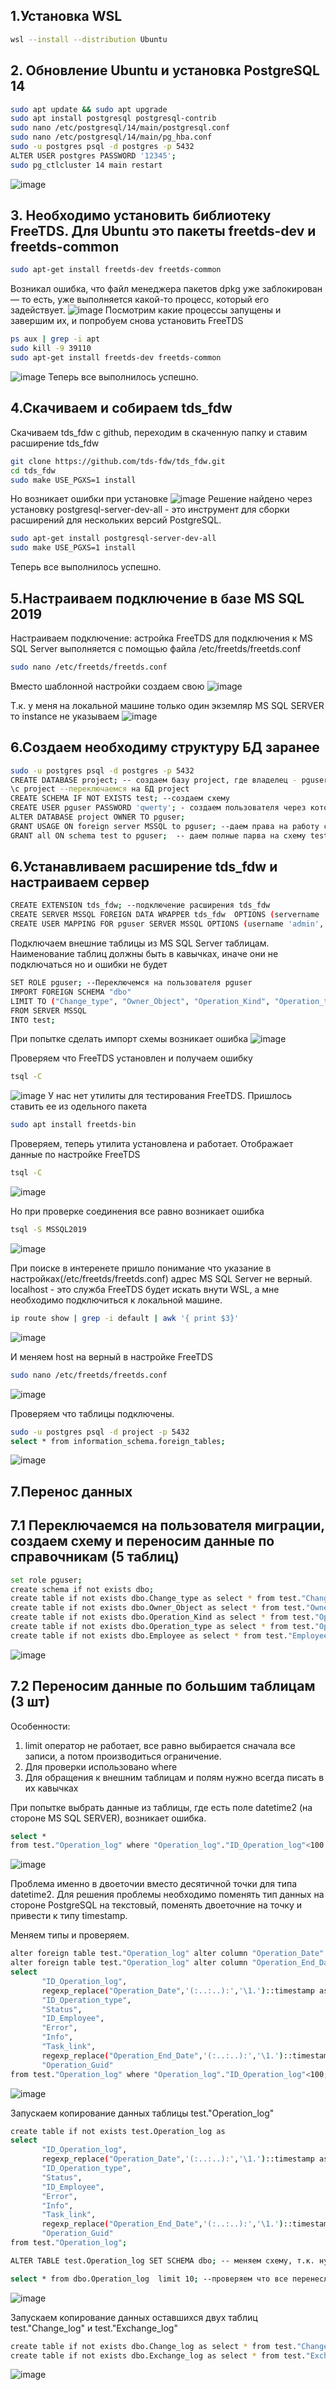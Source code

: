 ## 1.Установка WSL
```bash
wsl --install --distribution Ubuntu
```
## 2. Обновление Ubuntu и установка PostgreSQL 14
```bash
sudo apt update && sudo apt upgrade
sudo apt install postgresql postgresql-contrib
sudo nano /etc/postgresql/14/main/postgresql.conf
sudo nano /etc/postgresql/14/main/pg_hba.conf
sudo -u postgres psql -d postgres -p 5432
ALTER USER postgres PASSWORD '12345';
sudo pg_ctlcluster 14 main restart  
```
![image](https://github.com/user-attachments/assets/e0b76f56-cc57-475a-9f73-b865dfb006d7)

## 3. Необходимо установить библиотеку FreeTDS. Для Ubuntu это пакеты freetds-dev и freetds-common
```bash
sudo apt-get install freetds-dev freetds-common
```
Возникал ошибка, что файл менеджера пакетов dpkg уже заблокирован — то есть, уже выполняется какой-то процесс, который его задействует.
![image](https://github.com/user-attachments/assets/b8a02be2-0245-410d-9c21-3fb197d8c299)
Посмотрим какие процессы запущены и завершим их, и попробуем снова установить FreeTDS
```bash
ps aux | grep -i apt
sudo kill -9 39110
sudo apt-get install freetds-dev freetds-common
```
![image](https://github.com/user-attachments/assets/3f7a0557-70c7-4cd1-84ff-1698df725674)
Теперь все выполнилось успешно.

## 4.Cкачиваем и собираем tds_fdw
Скачиваем tds_fdw с github, переходим в скаченную папку и ставим расширение tds_fdw
```bash
git clone https://github.com/tds-fdw/tds_fdw.git
cd tds_fdw
sudo make USE_PGXS=1 install
```
Но возникает ошибки при установке
![image](https://github.com/user-attachments/assets/6e0d87e0-d4ba-457c-a3e7-a9afed6744b5)
Решение найдено через установку postgresql-server-dev-all  - это инструмент для сборки расширений для нескольких версий PostgreSQL.
```bash
sudo apt-get install postgresql-server-dev-all
sudo make USE_PGXS=1 install
```
Теперь все выполнилось успешно.

## 5.Настраиваем подключение в базе MS SQL 2019
Настраиваем подключение: астройка FreeTDS для подключения к MS SQL Server выполняется с помощью файла /etc/freetds/freetds.conf
```bash
sudo nano /etc/freetds/freetds.conf
```
Вместо шаблонной настройки создаем свою
![image](https://github.com/user-attachments/assets/92eaea7b-aa46-4c5f-895c-e31d8dbb2457)

Т.к. у меня на локальной машине только один экземляр MS SQL SERVER то instance не указываем
![image](https://github.com/user-attachments/assets/0fc7631c-5915-4997-a36e-c1dd606a0234)

## 6.Создаем необходиму структуру БД заранее
```bash
sudo -u postgres psql -d postgres -p 5432
CREATE DATABASE project; -- создаем базу project, где владелец - pguser. Это делаем чтобы не тратить время на настройку прав (не тема этого проекта)
\c project --переключаемся на БД project
CREATE SCHEMA IF NOT EXISTS test; --создаем схему
CREATE USER pguser PASSWORD 'qwerty'; - создаем пользователя через которого будет происходить подключение
ALTER DATABASE project OWNER TO pguser;
GRANT USAGE ON foreign server MSSQL to pguser; --даем права на работу с внешними таблицами
GRANT all ON schema test to pguser;  -- даем полные парва на схему test
```


## 6.Устанавливаем расширение tds_fdw и настраиваем сервер
```bash
CREATE EXTENSION tds_fdw; --подключение расширения tds_fdw
CREATE SERVER MSSQL FOREIGN DATA WRAPPER tds_fdw  OPTIONS (servername 'MSSQL2019', database 'PM', msg_handler 'notice'); --создание серверя с подключением к MS SQL Server, servername берем из настройки freetds.conf
CREATE USER MAPPING FOR pguser SERVER MSSQL OPTIONS (username 'admin', password '12345'); -- Сопоставление пользователей pguser из PostgresSQL и adimn из MS SQL Server
```
Подключаем внешние таблицы из MS SQL Server таблицам. Наименование таблиц должны быть в кавычках, иначе они не подключаться но и ошибки не будет
```bash
SET ROLE pguser; --Переключемся на пользователя pguser
IMPORT FOREIGN SCHEMA "dbo"
LIMIT TO ("Change_type", "Owner_Object", "Operation_Kind", "Operation_type", "Employee", "Change_log", "Operation_log", "Exchange_log")
FROM SERVER MSSQL
INTO test;
```
При попытке сделать импорт схемы возникает ошибка
![image](https://github.com/user-attachments/assets/942970c2-b043-4f79-86bf-f315e3fbeb5a)

Проверяем что FreeTDS установлен и получаем ошибку 
```bash
tsql -C
```
![image](https://github.com/user-attachments/assets/4a7e0217-6c67-4090-80e2-67902950fab5)
У нас нет утилиты для тестирования FreeTDS. Пришлось ставить ее из одельного пакета
```bash
sudo apt install freetds-bin
```
Проверяем, теперь утилита установлена и работает. Отображает данные по настройке FreeTDS
```bash
tsql -C
```
![image](https://github.com/user-attachments/assets/f5b7b0b2-6317-4b31-8d06-2675edef9005)

Но при проверке соединения все равно возникает ошибка
```bash
tsql -S MSSQL2019
```
![image](https://github.com/user-attachments/assets/8181df14-f9f9-45fb-bcc4-9f8424364892)

При поиске в интеренете пришло понимание что указание в настройках(/etc/freetds/freetds.conf) адрес MS SQL Server не верный. localhost - это служба FreeTDS будет искать внути WSL, а мне необходимо подключиться к локальной машине. 
```bash
ip route show | grep -i default | awk '{ print $3}'
```
![image](https://github.com/user-attachments/assets/dbcd27fd-a9dd-42f8-88d2-94be1cfbdc1e)

И меняем host на верный в настройке FreeTDS
```bash
sudo nano /etc/freetds/freetds.conf
```
![image](https://github.com/user-attachments/assets/b8e7981b-8635-4413-88dd-46e66bcbd230)

Проверяем что таблицы подключены.
```bash
sudo -u postgres psql -d project -p 5432
select * from information_schema.foreign_tables;
```
![image](https://github.com/user-attachments/assets/2eaf0440-0d9e-49b6-a4ee-fff9e167d7da)

## 7.Перенос данных

## 7.1 Переключаемся на пользователя миграции, создаем схему и переносим данные по справочникам (5 таблиц)
```bash
set role pguser;
create schema if not exists dbo;
create table if not exists dbo.Change_type as select * from test."Change_type";
create table if not exists dbo.Owner_Object as select * from test."Owner_Object";
create table if not exists dbo.Operation_Kind as select * from test."Operation_Kind";
create table if not exists dbo.Operation_type as select * from test."Operation_type";
create table if not exists dbo.Employee as select * from test."Employee";
```
![image](https://github.com/user-attachments/assets/ec6a8978-67f8-4cdd-b98c-639129e19a28)

## 7.2 Переносим данные по большим таблицам (3 шт)
Особенности:
1. limit оператор не работает, все равно выбирается сначала все записи, а потом производиться ограничение.
2. Для проверки использовано where
3. Для обращения к внешним таблицам и полям нужно всегда писать в их кавычках

При попытке выбрать данные из таблицы, где есть поле datetime2 (на стороне MS SQL SERVER), возникает ошибка. 
```bash
select *
from test."Operation_log" where "Operation_log"."ID_Operation_log"<100
```
![image](https://github.com/user-attachments/assets/196929c4-f0ce-4a67-ab05-9c5dd093b236)

Проблема именно в двоеточии вместо десятичной точки для типа datetime2. Для решения проблемы необходимо поменять тип данных на стороне PostgreSQL на текстовый, поменять двоеточние на точку и привести к типу timestamp.

Меняем типы и проверяем.
```bash
alter foreign table test."Operation_log" alter column "Operation_Date" SET DATA type VarChar(100);
alter foreign table test."Operation_log" alter column "Operation_End_Date" SET DATA type VarChar(100);
select 
       "ID_Operation_log",
       regexp_replace("Operation_Date",'(:..:..):','\1.')::timestamp as "Operation_Date",
       "ID_Operation_type",
       "Status",
       "ID_Employee",
       "Error",
       "Info",
       "Task_link",
       regexp_replace("Operation_End_Date",'(:..:..):','\1.')::timestamp as "Operation_End_Date", 
       "Operation_Guid"
from test."Operation_log" where "Operation_log"."ID_Operation_log"<100;
```
![image](https://github.com/user-attachments/assets/0c19a2e8-e79e-4d53-9373-cd0febdda62e)

Запускаем копирование данных таблицы test."Operation_log"
```bash
create table if not exists test.Operation_log as 
select 
       "ID_Operation_log",
       regexp_replace("Operation_Date",'(:..:..):','\1.')::timestamp as "Operation_Date",
       "ID_Operation_type",
       "Status",
       "ID_Employee",
       "Error",
       "Info",
       "Task_link",
       regexp_replace("Operation_End_Date",'(:..:..):','\1.')::timestamp as "Operation_End_Date", 
       "Operation_Guid"
from test."Operation_log";

ALTER TABLE test.Operation_log SET SCHEMA dbo; -- меняем схему, т.к. нужна схема dbo а не text

select * from dbo.Operation_log  limit 10; --проверяем что все перенеслось
```
![image](https://github.com/user-attachments/assets/d7da4cb0-2b52-4cbe-8b72-ef5908199b50)

Запускаем копирование данных оставшихся двух таблиц test."Change_log" и test."Exchange_log"
```bash
create table if not exists dbo.Change_log as select * from test."Change_log";
create table if not exists dbo.Exchange_log as select * from test."Exchange_log";
```
![image](https://github.com/user-attachments/assets/3cebb700-6639-4cde-8863-10046edaa5c4)










